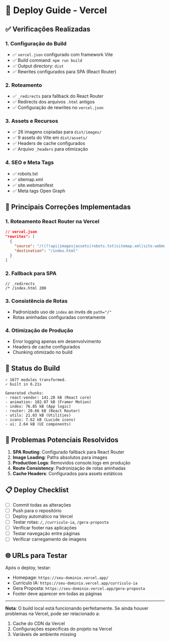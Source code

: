 # 🚀 Deploy Guide - Vercel

## ✅ Verificações Realizadas

### 1. **Configuração do Build**
- ✅ `vercel.json` configurado com framework Vite
- ✅ Build command: `npm run build`
- ✅ Output directory: `dist`
- ✅ Rewrites configurados para SPA (React Router)


### 2. **Roteamento**
- ✅ `_redirects` para fallback do React Router
- ✅ Redirects dos arquivos `.html` antigos
- ✅ Configuração de rewrites no `vercel.json`

### 3. **Assets e Recursos**
- ✅ 26 imagens copiadas para `dist/images/`
- ✅ 9 assets do Vite em `dist/assets/`
- ✅ Headers de cache configurados
- ✅ Arquivo `_headers` para otimização

### 4. **SEO e Meta Tags**
- ✅ robots.txt
- ✅ sitemap.xml
- ✅ site.webmanifest
- ✅ Meta tags Open Graph

## 🔧 Principais Correções Implementadas

### 1. **Roteamento React Router na Vercel**
```json
// vercel.json
"rewrites": [
  {
    "source": "/((?!api|images|assets|robots.txt|sitemap.xml|site.webmanifest|_headers|_redirects).*)",
    "destination": "/index.html"
  }
]
```

### 2. **Fallback para SPA**
```
// _redirects
/* /index.html 200
```

### 3. **Consistência de Rotas**
- Padronizado uso de `index` ao invés de `path="/"`
- Rotas aninhadas configuradas corretamente

### 4. **Otimização de Produção**
- Error logging apenas em desenvolvimento
- Headers de cache configurados
- Chunking otimizado no build

## 🚦 Status do Build

```
✓ 1677 modules transformed.
✓ built in 6.21s

Generated chunks:
- react-vendor: 141.28 kB (React core)
- animation: 102.07 kB (Framer Motion)
- index: 76.85 kB (App logic)
- router: 20.66 kB (React Router)
- utils: 21.03 kB (Utilities)
- icons: 7.62 kB (Lucide icons)
- ui: 2.64 kB (UI components)
```

## 🎯 Problemas Potenciais Resolvidos

1. **SPA Routing**: Configurado fallback para React Router
2. **Image Loading**: Paths absolutos para images
3. **Production Logs**: Removidos console.logs em produção
4. **Route Consistency**: Padronização de rotas aninhadas
5. **Cache Headers**: Configurados para assets estáticos

## 📋 Deploy Checklist

- [ ] Commit todas as alterações
- [ ] Push para o repositório
- [ ] Deploy automático na Vercel
- [ ] Testar rotas: `/`, `/curriculo-ia`, `/gera-proposta`
- [ ] Verificar footer nas aplicações
- [ ] Testar navegação entre páginas
- [ ] Verificar carregamento de imagens

## 🌐 URLs para Testar

Após o deploy, testar:
- Homepage: `https://seu-dominio.vercel.app/`
- Currículo IA: `https://seu-dominio.vercel.app/curriculo-ia`
- Gera Proposta: `https://seu-dominio.vercel.app/gera-proposta`
- Footer deve aparecer em todas as páginas

---

**Nota**: O build local está funcionando perfeitamente. Se ainda houver problemas na Vercel, pode ser relacionado a:
1. Cache do CDN da Vercel
2. Configurações específicas do projeto na Vercel
3. Variáveis de ambiente missing
